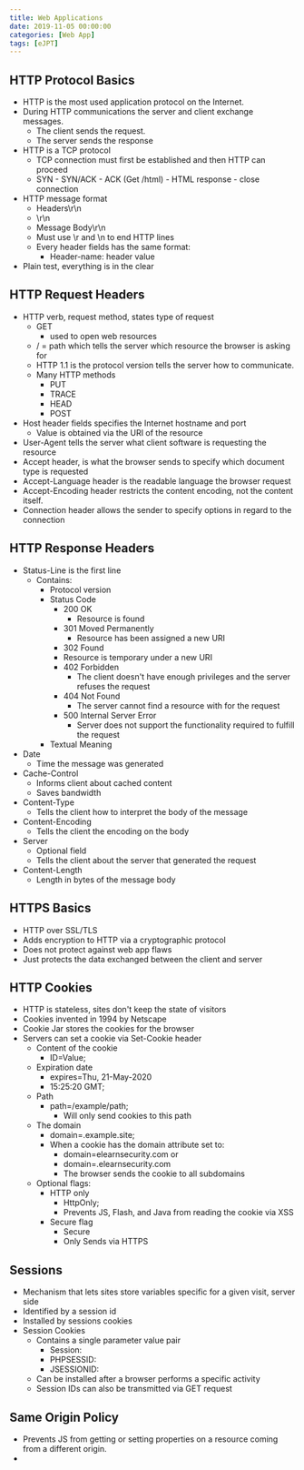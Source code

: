 ```yaml
---
title: Web Applications
date: 2019-11-05 00:00:00
categories: [Web App]
tags: [eJPT]
---
```


## HTTP Protocol Basics

* HTTP is the most used application protocol on the Internet.
* During HTTP communications the server and client exchange messages.
  * The client sends the request.
  * The server sends the response
* HTTP is a TCP protocol
  * TCP connection must first be established and then HTTP can proceed
  * SYN - SYN/ACK - ACK (Get /html) - HTML response - close connection
* HTTP message format
  * Headers\\r\\n
  * \\r\\n
  * Message Body\\r\\n
  * Must use \\r and \\n to end HTTP lines
  * Every header fields has the same format:
    * Header-name: header value
* Plain test, everything is in the clear

## HTTP Request Headers

* HTTP verb, request method, states type of request
  * GET
    * used to open web resources
  * / = path which tells the server which resource the browser is asking for
  * HTTP 1.1 is the protocol version tells the server how to communicate.
  * Many HTTP methods
    * PUT
    * TRACE
    * HEAD
    * POST
* Host header fields specifies the Internet hostname and port
  * Value is obtained via the URI of the resource
* User-Agent tells the server what client software is requesting the resource
* Accept header, is what the browser sends to specify which document type is requested
* Accept-Language header is the readable language the browser request
* Accept-Encoding header restricts the content encoding, not the content itself.
* Connection header allows the sender to specify options in regard to the connection

## HTTP Response Headers

* Status-Line is the first line
  * Contains:
    * Protocol version
    * Status Code
      * 200 OK
        * Resource is found
      * 301 Moved Permanently
        * Resource has been assigned a new URI
      * 302 Found
      * Resource is temporary under a new URI
      * 402 Forbidden
        * The client doesn't have enough privileges and the server refuses the request
      * 404 Not Found
        * The server cannot find a resource with for the request
      * 500 Internal Server Error
        * Server does not support the functionality required to fulfill the request
    * Textual Meaning
* Date
  * Time the message was generated
* Cache-Control
  * Informs client about cached content
  * Saves bandwidth
* Content-Type
  * Tells the client how to interpret the body of the message
* Content-Encoding
  * Tells the client the encoding on the body
* Server
  * Optional field
  * Tells the client about the server that generated the request
* Content-Length
  * Length in bytes of the message body

## HTTPS Basics

* HTTP over SSL/TLS
* Adds encryption to HTTP via a cryptographic protocol
* Does not protect against web app flaws
* Just protects the data exchanged between the client and server

## HTTP Cookies

* HTTP is stateless, sites don't keep the state of visitors
* Cookies invented in 1994 by Netscape
* Cookie Jar stores the cookies for the browser
* Servers can set a cookie via Set-Cookie header
  * Content of the cookie
    * ID=Value;
  * Expiration date
    * expires=Thu, 21-May-2020
    * 15:25:20 GMT;
  * Path
    * path=/example/path;
      * Will only send cookies to this path
  * The domain
    * domain=.example.site;
    * When a cookie has the domain attribute set to:
      * domain=elearnsecurity.com or
      * domain=.elearnsecurity.com
      * The browser sends the cookie to all subdomains
  * Optional flags:
    * HTTP only
      * HttpOnly;
      * Prevents JS, Flash, and Java from reading the cookie via XSS
    * Secure flag
      * Secure
      * Only Sends via HTTPS

## Sessions

* Mechanism that lets sites store variables specific for a given visit, server side
* Identified by a session id
* Installed by sessions cookies
* Session Cookies
  * Contains a single parameter value pair
    * Session:
    * PHPSESSID:
    * JSESSIONID:
  * Can be installed after a browser performs a specific activity
  * Session IDs can also be transmitted via GET request

## Same Origin Policy

* Prevents JS from getting or setting properties on a resource coming from a different origin.
* &nbsp;